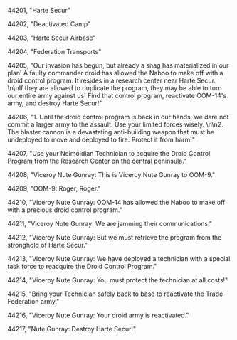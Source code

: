﻿44201, "Harte Secur"

44202, "Deactivated Camp"

44203, "Harte Secur Airbase"

44204, "Federation Transports"

44205, "Our invasion has begun, but already a snag has materialized in our plan! A faulty commander droid has allowed the Naboo to make off with a droid control program. It resides in a research center near Harte Secur. \n\nIf they are allowed to duplicate the program, they may be able to turn our entire army against us! Find that control program, reactivate OOM-14's army, and destroy Harte Secur!"

44206, "1. Until the droid control program is back in our hands, we dare not commit a larger army to the assault. Use your limited forces wisely. \n\n2. The blaster cannon is a devastating anti-building weapon that must be undeployed to move and deployed to fire. Protect it from harm!"

44207, "Use your Neimoidian Technician to acquire the Droid Control Program from the Research Center on the central peninsula."

44208, "Viceroy Nute Gunray: This is Viceroy Nute Gunray to OOM-9."

44209, "OOM-9: Roger, Roger."

44210, "Viceroy Nute Gunray: OOM-14 has allowed the Naboo to make off with a precious droid control program."

44211, "Viceroy Nute Gunray:  We are jamming their communications."

44212, "Viceroy Nute Gunray:  But we must retrieve the program from the stronghold of Harte Secur."

44213, "Viceroy Nute Gunray: We have deployed a technician with a special task force to reacquire the Droid Control Program."

44214, "Viceroy Nute Gunray:  You must protect the technician at all costs!"

44215, "Bring your Technician safely back to base to reactivate the Trade Federation army."

44216, "Viceroy Nute Gunray: Your droid army is reactivated."

44217, "Nute Gunray: Destroy Harte Secur!"

